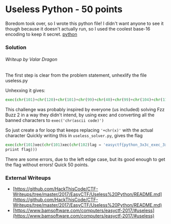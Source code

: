 # Useless Python - 50 points

Boredom took over, so I wrote this python file! I didn't want anyone to see it though because it doesn't actually run, so I used the coolest base-16 encoding to keep it secret. [python](https://github.com/EasyCTF/easyctf-2017-problems/blob/master/useless-python/useless.py)

### Solution
###### Writeup by Valar Dragon

The first step is clear from the problem statement, unhexlify the file useless.py

Unhexxing it gives:

``` python
exec(chr(101)+chr(120)+chr(101)+chr(99)+chr(40)+chr(99)+chr(104)+chr(114)+chr(40) ...)

```

This challenge was probably inspired by everyone (us included) solving Fzz Buzz 2 in a way they didn't intend, by using exec and converting all the banned characters to `exec('chr(ascii code)')`

So just create a for loop that keeps replacing ``'+chr(x)'`` with the actual character
Quickly writing this in `useless_solver.py`, gives the flag

``` python
exec(chr(101)xec(chr(101)xec(chr(102)lag = 'easyctf{python_3x3c_exec_3xec_ex3c}'
priint flag)))
```
There are some errors, due to the left edge case, but its good enough to get the flag without errors!
Quick 50 points.

### External Writeups

* [https://github.com/HackThisCode/CTF-Writeups/tree/master/2017/EasyCTF/Useless%20Python/README.md](https://github.com/HackThisCode/CTF-Writeups/tree/master/2017/EasyCTF/Useless%20Python/README.md)
* [https://www.bamsoftware.com/computers/easyctf-2017/#useless](https://www.bamsoftware.com/computers/easyctf-2017/#useless)

